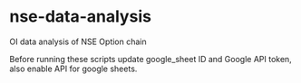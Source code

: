 # nse-data-analysis
OI data analysis of NSE Option chain


Before running these scripts update google_sheet ID and Google API token, also enable API for google sheets.
